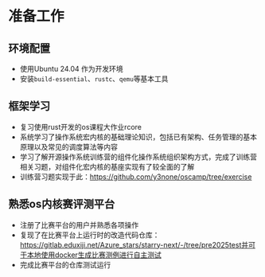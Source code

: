 # 准备工作

## 环境配置

* 使用Ubuntu 24.04 作为开发环境
* 安装`build-essential`、`rustc`、`qemu`等基本工具

## 框架学习

* 复习使用rust开发的os课程大作业rcore
* 系统学习了操作系统宏内核的基础理论知识，包括已有架构、任务管理的基本原理以及常见的调度算法等内容
* 学习了解开源操作系统训练营的组件化操作系统组织架构方式，完成了训练营相关习题，对组件化宏内核的基座实现有了较全面的了解
* 训练营习题实现于此：https://github.com/y3none/oscamp/tree/exercise


## 熟悉os内核赛评测平台

* 注册了比赛平台的用户并熟悉各项操作
* 复现了在比赛平台上运行时的改造代码仓库：https://gitlab.eduxiji.net/Azure_stars/starry-next/-/tree/pre2025test并可于本地使用docker生成比赛测例进行自主测试
* 完成比赛平台的仓库测试运行